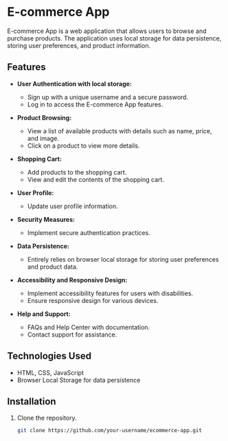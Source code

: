 # E-commerce App

E-commerce App is a web application that allows users to browse and purchase products. The application uses local storage for data persistence, storing user preferences, and product information.

## Features

- **User Authentication with local storage:**
  - Sign up with a unique username and a secure password.
  - Log in to access the E-commerce App features.

- **Product Browsing:**
  - View a list of available products with details such as name, price, and image.
  - Click on a product to view more details.

- **Shopping Cart:**
  - Add products to the shopping cart.
  - View and edit the contents of the shopping cart.

- **User Profile:**
  - Update user profile information.

- **Security Measures:**
  - Implement secure authentication practices.

- **Data Persistence:**
  - Entirely relies on browser local storage for storing user preferences and product data.

- **Accessibility and Responsive Design:**
  - Implement accessibility features for users with disabilities.
  - Ensure responsive design for various devices.

- **Help and Support:**
  - FAQs and Help Center with documentation.
  - Contact support for assistance.

## Technologies Used

- HTML, CSS, JavaScript
- Browser Local Storage for data persistence

## Installation

1. Clone the repository.
   ```bash
   git clone https://github.com/your-username/ecommerce-app.git
